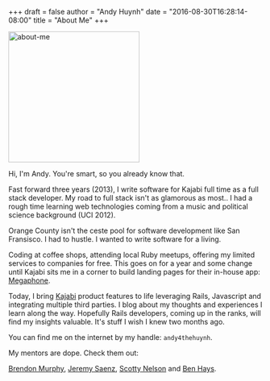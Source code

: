 +++
draft = false
author = "Andy Huynh"
date = "2016-08-30T16:28:14-08:00"
title = "About Me"
+++

<img src="/images/about-me.jpg" alt="about-me" width="260px"/>

Hi, I'm Andy. You're smart, so you already know that.

Fast forward three years (2013), I write software for Kajabi full time as a full stack developer. My road to full stack isn't as glamorous as most.. I had a rough time learning web technologies coming from a music and political science background (UCI 2012).

Orange County isn't the ceste pool for software development like San Fransisco. I had to hustle. I wanted to write software for a living.

Coding at coffee shops, attending local Ruby meetups, offering my limited services to companies for free. This goes on for a year and some change until Kajabi sits me in a corner to build landing pages for their in-house app: [Megaphone](https://www.megaphoneapp.com/).

Today, I bring [Kajabi](https://newkajabi.com/) product features to life leveraging Rails, Javascript and integrating multiple third parties. I blog about my thoughts and experiences I learn along the way. Hopefully Rails developers, coming up in the ranks, will find my insights valuable. It's stuff I wish I knew two months ago.

You can find me on the internet by my handle: `andy4thehuynh`.

My mentors are dope. Check them out:

[Brendon Murphy](https://github.com/bemurphy), [Jeremy Saenz](https://github.com/codegangsta), [Scotty Nelson](https://github.com/snelson) and [Ben Hays](https://github.com/FuturaExtraBold). 
